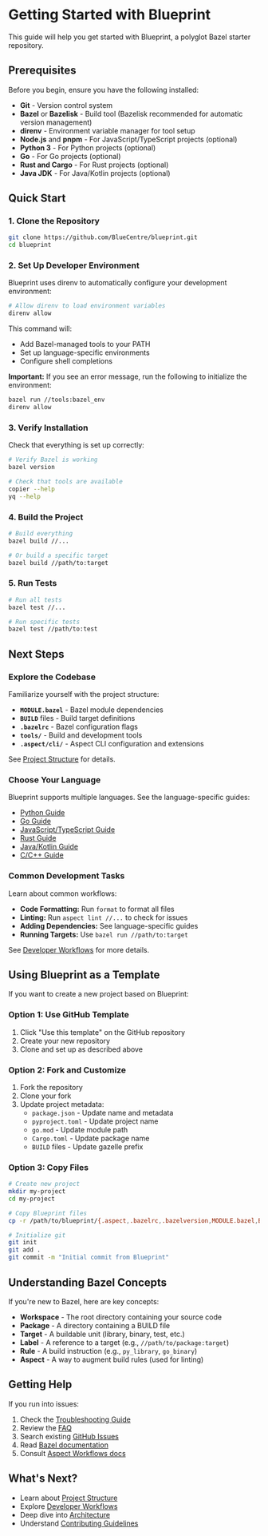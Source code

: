 # Getting Started with Blueprint

This guide will help you get started with Blueprint, a polyglot Bazel starter repository.

## Prerequisites

Before you begin, ensure you have the following installed:

- **Git** - Version control system
- **Bazel** or **Bazelisk** - Build tool (Bazelisk recommended for automatic version management)
- **direnv** - Environment variable manager for tool setup
- **Node.js** and **pnpm** - For JavaScript/TypeScript projects (optional)
- **Python 3** - For Python projects (optional)
- **Go** - For Go projects (optional)
- **Rust and Cargo** - For Rust projects (optional)
- **Java JDK** - For Java/Kotlin projects (optional)

## Quick Start

### 1. Clone the Repository

```bash
git clone https://github.com/BlueCentre/blueprint.git
cd blueprint
```

### 2. Set Up Developer Environment

Blueprint uses direnv to automatically configure your development environment:

```bash
# Allow direnv to load environment variables
direnv allow
```

This command will:
- Add Bazel-managed tools to your PATH
- Set up language-specific environments
- Configure shell completions

**Important:** If you see an error message, run the following to initialize the environment:

```bash
bazel run //tools:bazel_env
direnv allow
```

### 3. Verify Installation

Check that everything is set up correctly:

```bash
# Verify Bazel is working
bazel version

# Check that tools are available
copier --help
yq --help
```

### 4. Build the Project

```bash
# Build everything
bazel build //...

# Or build a specific target
bazel build //path/to:target
```

### 5. Run Tests

```bash
# Run all tests
bazel test //...

# Run specific tests
bazel test //path/to:test
```

## Next Steps

### Explore the Codebase

Familiarize yourself with the project structure:

- **`MODULE.bazel`** - Bazel module dependencies
- **`BUILD`** files - Build target definitions
- **`.bazelrc`** - Bazel configuration flags
- **`tools/`** - Build and development tools
- **`.aspect/cli/`** - Aspect CLI configuration and extensions

See [Project Structure](project-structure.md) for details.

### Choose Your Language

Blueprint supports multiple languages. See the language-specific guides:

- [Python Guide](../languages/python.md)
- [Go Guide](../languages/go.md)
- [JavaScript/TypeScript Guide](../languages/javascript.md)
- [Rust Guide](../languages/rust.md)
- [Java/Kotlin Guide](../languages/java-kotlin.md)
- [C/C++ Guide](../languages/cpp.md)

### Common Development Tasks

Learn about common workflows:

- **Code Formatting:** Run `format` to format all files
- **Linting:** Run `aspect lint //...` to check for issues
- **Adding Dependencies:** See language-specific guides
- **Running Targets:** Use `bazel run //path/to:target`

See [Developer Workflows](workflows.md) for more details.

## Using Blueprint as a Template

If you want to create a new project based on Blueprint:

### Option 1: Use GitHub Template

1. Click "Use this template" on the GitHub repository
2. Create your new repository
3. Clone and set up as described above

### Option 2: Fork and Customize

1. Fork the repository
2. Clone your fork
3. Update project metadata:
   - `package.json` - Update name and metadata
   - `pyproject.toml` - Update project name
   - `go.mod` - Update module path
   - `Cargo.toml` - Update package name
   - `BUILD` files - Update gazelle prefix

### Option 3: Copy Files

```bash
# Create new project
mkdir my-project
cd my-project

# Copy Blueprint files
cp -r /path/to/blueprint/{.aspect,.bazelrc,.bazelversion,MODULE.bazel,BUILD,tools} .

# Initialize git
git init
git add .
git commit -m "Initial commit from Blueprint"
```

## Understanding Bazel Concepts

If you're new to Bazel, here are key concepts:

- **Workspace** - The root directory containing your source code
- **Package** - A directory containing a BUILD file
- **Target** - A buildable unit (library, binary, test, etc.)
- **Label** - A reference to a target (e.g., `//path/to/package:target`)
- **Rule** - A build instruction (e.g., `py_library`, `go_binary`)
- **Aspect** - A way to augment build rules (used for linting)

## Getting Help

If you run into issues:

1. Check the [Troubleshooting Guide](troubleshooting.md)
2. Review the [FAQ](faq.md)
3. Search existing [GitHub Issues](https://github.com/BlueCentre/blueprint/issues)
4. Read [Bazel documentation](https://bazel.build/docs)
5. Consult [Aspect Workflows docs](https://docs.aspect.build/)

## What's Next?

- Learn about [Project Structure](project-structure.md)
- Explore [Developer Workflows](workflows.md)
- Deep dive into [Architecture](../contributor/architecture.md)
- Understand [Contributing Guidelines](../contributor/contributing.md)
